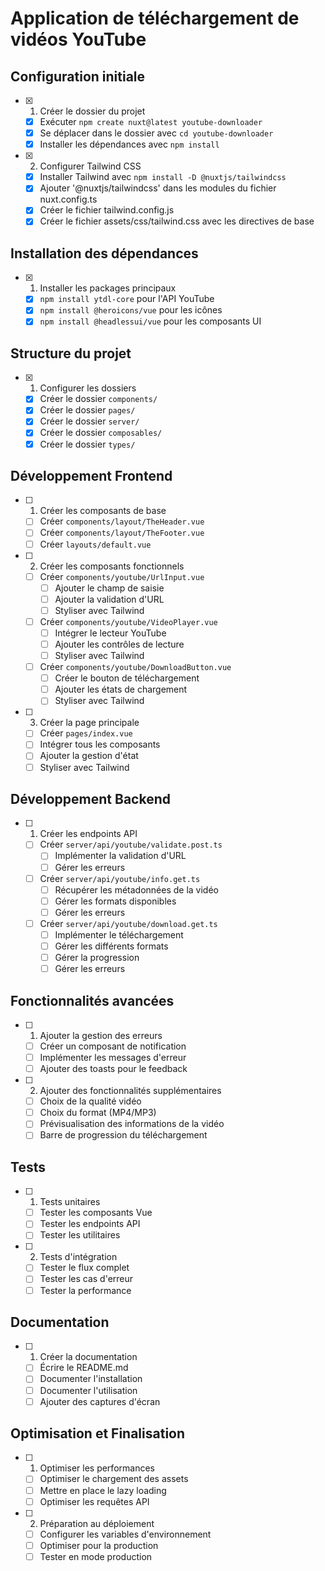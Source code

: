 # Application de téléchargement de vidéos YouTube

## Configuration initiale
- [x] 1. Créer le dossier du projet
  - [x] Exécuter `npm create nuxt@latest youtube-downloader`
  - [x] Se déplacer dans le dossier avec `cd youtube-downloader`
  - [x] Installer les dépendances avec `npm install`

- [x] 2. Configurer Tailwind CSS
  - [x] Installer Tailwind avec `npm install -D @nuxtjs/tailwindcss`
  - [x] Ajouter '@nuxtjs/tailwindcss' dans les modules du fichier nuxt.config.ts
  - [x] Créer le fichier tailwind.config.js
  - [x] Créer le fichier assets/css/tailwind.css avec les directives de base

## Installation des dépendances
- [x] 1. Installer les packages principaux
  - [x] `npm install ytdl-core` pour l'API YouTube
  - [x] `npm install @heroicons/vue` pour les icônes
  - [x] `npm install @headlessui/vue` pour les composants UI

## Structure du projet
- [x] 1. Configurer les dossiers
  - [x] Créer le dossier `components/`
  - [x] Créer le dossier `pages/`
  - [x] Créer le dossier `server/`
  - [x] Créer le dossier `composables/`
  - [x] Créer le dossier `types/`

## Développement Frontend
- [ ] 1. Créer les composants de base
  - [ ] Créer `components/layout/TheHeader.vue`
  - [ ] Créer `components/layout/TheFooter.vue`
  - [ ] Créer `layouts/default.vue`

- [ ] 2. Créer les composants fonctionnels
  - [ ] Créer `components/youtube/UrlInput.vue`
    - [ ] Ajouter le champ de saisie
    - [ ] Ajouter la validation d'URL
    - [ ] Styliser avec Tailwind
  
  - [ ] Créer `components/youtube/VideoPlayer.vue`
    - [ ] Intégrer le lecteur YouTube
    - [ ] Ajouter les contrôles de lecture
    - [ ] Styliser avec Tailwind
  
  - [ ] Créer `components/youtube/DownloadButton.vue`
    - [ ] Créer le bouton de téléchargement
    - [ ] Ajouter les états de chargement
    - [ ] Styliser avec Tailwind

- [ ] 3. Créer la page principale
  - [ ] Créer `pages/index.vue`
  - [ ] Intégrer tous les composants
  - [ ] Ajouter la gestion d'état
  - [ ] Styliser avec Tailwind

## Développement Backend
- [ ] 1. Créer les endpoints API
  - [ ] Créer `server/api/youtube/validate.post.ts`
    - [ ] Implémenter la validation d'URL
    - [ ] Gérer les erreurs

  - [ ] Créer `server/api/youtube/info.get.ts`
    - [ ] Récupérer les métadonnées de la vidéo
    - [ ] Gérer les formats disponibles
    - [ ] Gérer les erreurs

  - [ ] Créer `server/api/youtube/download.get.ts`
    - [ ] Implémenter le téléchargement
    - [ ] Gérer les différents formats
    - [ ] Gérer la progression
    - [ ] Gérer les erreurs

## Fonctionnalités avancées
- [ ] 1. Ajouter la gestion des erreurs
  - [ ] Créer un composant de notification
  - [ ] Implémenter les messages d'erreur
  - [ ] Ajouter des toasts pour le feedback

- [ ] 2. Ajouter des fonctionnalités supplémentaires
  - [ ] Choix de la qualité vidéo
  - [ ] Choix du format (MP4/MP3)
  - [ ] Prévisualisation des informations de la vidéo
  - [ ] Barre de progression du téléchargement

## Tests
- [ ] 1. Tests unitaires
  - [ ] Tester les composants Vue
  - [ ] Tester les endpoints API
  - [ ] Tester les utilitaires

- [ ] 2. Tests d'intégration
  - [ ] Tester le flux complet
  - [ ] Tester les cas d'erreur
  - [ ] Tester la performance

## Documentation
- [ ] 1. Créer la documentation
  - [ ] Écrire le README.md
  - [ ] Documenter l'installation
  - [ ] Documenter l'utilisation
  - [ ] Ajouter des captures d'écran

## Optimisation et Finalisation
- [ ] 1. Optimiser les performances
  - [ ] Optimiser le chargement des assets
  - [ ] Mettre en place le lazy loading
  - [ ] Optimiser les requêtes API

- [ ] 2. Préparation au déploiement
  - [ ] Configurer les variables d'environnement
  - [ ] Optimiser pour la production
  - [ ] Tester en mode production
